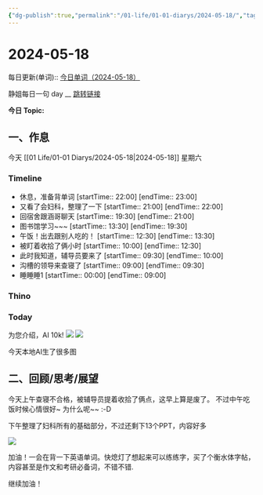 ```yaml
---
{"dg-publish":true,"permalink":"/01-life/01-01-diarys/2024-05-18/","tags":["Diary"]}
---
```



# 2024-05-18
每日更新(单词)::
[今日单词（2024-05-18）](https://www.123pan.com/s/FckCjv-cjUUA.html)

静姐每日一句 day __
[跳转链接](https://www.123pan.com/FileView?fileId=5435933&shareKey=FckCjv-cjUUA&sharePwd=)

**今日 Topic:** 
## 一、作息
今天 [[01 Life/01-01 Diarys/2024-05-18\|2024-05-18]] 星期六

### Timeline
-  休息，准备背单词 [startTime:: 22:00]  [endTime:: 23:00]
-  又看了会妇科，整理了一下 [startTime:: 21:00]  [endTime:: 22:00]
-  回宿舍跟涵哥聊天 [startTime:: 19:30]  [endTime:: 21:00]
-  图书馆学习~~~ [startTime:: 13:30]  [endTime:: 19:30]
-  午饭！出去跟别人吃的！ [startTime:: 12:30]  [endTime:: 13:30]
-  被盯着收拾了俩小时 [startTime:: 10:00]  [endTime:: 12:30]
-  此时我知道，辅导员要来了 [startTime:: 09:30]  [endTime:: 10:00]
-  沟槽的领导来查寝了 [startTime:: 09:00]  [endTime:: 09:30]
-  睡睡睡1 [startTime:: 00:00]  [endTime:: 09:00]

### Thino

### Today
为您介绍，AI 10k!
![](https://pic.60004000.xyz/2024/05/81048bceefbd4bfd754f88dbfe5364c1.png)
![](https://pic.60004000.xyz/2024/05/9e4992e0e2fa3d618eff8a0053357df2.png)

今天本地AI生了很多图




## 二、回顾/思考/展望


今天上午查寝不合格，被辅导员提着收拾了俩点，这早上算是废了。
不过中午吃饭时候心情很好~ 为什么呢\~~ :-D

下午整理了妇科所有的基础部分，不过还剩下13个PPT，内容好多

![](https://pic.60004000.xyz/2024/05/e871d2ba6eebf2158b61eab6a216e0c8.png)

加油！一会在背一下英语单词。快熄灯了想起来可以练练字，买了个衡水体字帖，内容甚至是作文和考研必备词，不错不错.

继续加油！

